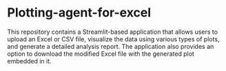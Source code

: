 # Plotting-agent-for-excel
This repository contains a Streamlit-based application that allows users to upload an Excel or CSV file, visualize the data using various types of plots, and generate a detailed analysis report. The application also provides an option to download the modified Excel file with the generated plot embedded in it.
